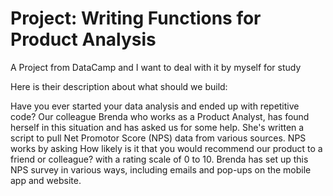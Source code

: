 # Project: Writing Functions for Product Analysis
A Project from DataCamp and I want to deal with it by myself for study

Here is their description about what should we build:

Have you ever started your data analysis and ended up with repetitive code? 
Our colleague Brenda who works as a Product Analyst, has found herself in this situation and has asked us for some help. 
She's written a script to pull Net Promotor Score (NPS) data from various sources. 
NPS works by asking How likely is it that you would recommend our product to a friend or colleague? with a rating scale of 0 to 10.
Brenda has set up this NPS survey in various ways, including emails and pop-ups on the mobile app and website. 